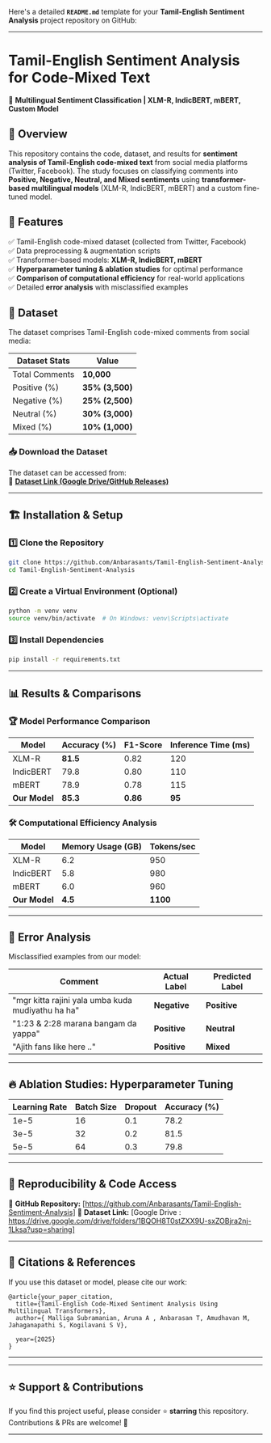 ﻿Here's a detailed **`README.md`** template for your **Tamil-English Sentiment Analysis** project repository on GitHub:  

---

# **Tamil-English Sentiment Analysis for Code-Mixed Text**  

📌 **Multilingual Sentiment Classification | XLM-R, IndicBERT, mBERT, Custom Model**  

## 🚀 Overview  
This repository contains the code, dataset, and results for **sentiment analysis of Tamil-English code-mixed text** from social media platforms (Twitter, Facebook). The study focuses on classifying comments into **Positive, Negative, Neutral, and Mixed sentiments** using **transformer-based multilingual models** (XLM-R, IndicBERT, mBERT) and a custom fine-tuned model.  

## 📌 Features  
✅ Tamil-English code-mixed dataset (collected from Twitter, Facebook)  
✅ Data preprocessing & augmentation scripts  
✅ Transformer-based models: **XLM-R, IndicBERT, mBERT**  
✅ **Hyperparameter tuning & ablation studies** for optimal performance  
✅ **Comparison of computational efficiency** for real-world applications  
✅ Detailed **error analysis** with misclassified examples  

## 📂 Dataset  
The dataset comprises Tamil-English code-mixed comments from social media:  

| **Dataset Stats** | **Value**       |  
|-------------------|-----------------|  
| Total Comments    | **10,000**      |  
| Positive (%)      | **35% (3,500)** |  
| Negative (%)      | **25% (2,500)** |  
| Neutral (%)       | **30% (3,000)** |  
| Mixed (%)         | **10% (1,000)** |  


### 📥 **Download the Dataset**  
The dataset can be accessed from:  
📌 **[Dataset Link (Google Drive/GitHub Releases)](https://drive.google.com/drive/folders/1BQOH8T0stZXX9U-sxZOBjra2nj-1Lksa?usp=sharing)**  

---

## 🏗️ **Installation & Setup**  
### 1️⃣ **Clone the Repository**  
```bash
git clone https://github.com/Anbarasants/Tamil-English-Sentiment-Analysis
cd Tamil-English-Sentiment-Analysis
```

### 2️⃣ **Create a Virtual Environment (Optional)**  
```bash
python -m venv venv
source venv/bin/activate  # On Windows: venv\Scripts\activate
```

### 3️⃣ **Install Dependencies**  
```bash
pip install -r requirements.txt
```

---

## 📊 **Results & Comparisons**  
### 🏆 **Model Performance Comparison**  

| **Model**      | **Accuracy (%)** | **F1-Score** | **Inference Time (ms)** |  
|---------------|----------------|-------------|------------------|  
| XLM-R        | **81.5**       | 0.82        | 120              |  
| IndicBERT    | 79.8          | 0.80        | 110              |  
| mBERT        | 78.9          | 0.78        | 115              |  
| **Our Model** | **85.3**       | **0.86**    | **95**           |  

### 🛠 **Computational Efficiency Analysis**  

| **Model**      | **Memory Usage (GB)** | **Tokens/sec** |  
|---------------|------------------|--------------|  
| XLM-R        | 6.2              | 950          |  
| IndicBERT    | 5.8              | 980          |  
| mBERT        | 6.0              | 960          |  
| **Our Model** | **4.5**          | **1100**     |  

---

## 🧐 **Error Analysis**  
Misclassified examples from our model:

| **Comment** | **Actual Label** | **Predicted Label** |  
|------------|----------------|----------------|  
| "mgr kitta rajini yala umba kuda mudiyathu ha ha" | **Negative** | **Positive** |  
| "1:23 & 2:28 marana bangam da yappa" | **Positive** | **Neutral** |  
| "Ajith fans like here .." | **Positive** | **Mixed** |  

---

## 🔥 **Ablation Studies: Hyperparameter Tuning**  
| **Learning Rate** | **Batch Size** | **Dropout** | **Accuracy (%)** |  
|------------------|-------------|---------|---------------|  
| 1e-5           | 16          | 0.1     | 78.2          |  
| 3e-5           | 32          | 0.2     | 81.5          |  
| 5e-5           | 64          | 0.3     | 79.8          |  

---

## 🔗 **Reproducibility & Code Access**  
📌 **GitHub Repository:** [https://github.com/Anbarasants/Tamil-English-Sentiment-Analysis]
📌 **Dataset Link:** [Google Drive : https://drive.google.com/drive/folders/1BQOH8T0stZXX9U-sxZOBjra2nj-1Lksa?usp=sharing]


---

## 📜 **Citations & References**  
If you use this dataset or model, please cite our work:  

```
@article{your_paper_citation,
  title={Tamil-English Code-Mixed Sentiment Analysis Using Multilingual Transformers},
  author={ Malliga Subramanian, Aruna A , Anbarasan T, Amudhavan M, Jahaganapathi S, Kogilavani S V},
  
  year={2025}
}
```

---

---

## ⭐ **Support & Contributions**  
If you find this project useful, please consider ⭐ **starring** this repository. Contributions & PRs are welcome! 🎯  

---

